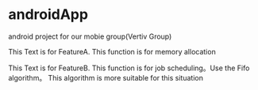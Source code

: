 # androidApp
android project for our mobie group(Vertiv Group)

This Text is for FeatureA. This function is for memory allocation 

This Text is for FeatureB. This function is for job scheduling。Use the  Fifo algorithm。 This algorithm is more suitable for this situation 

